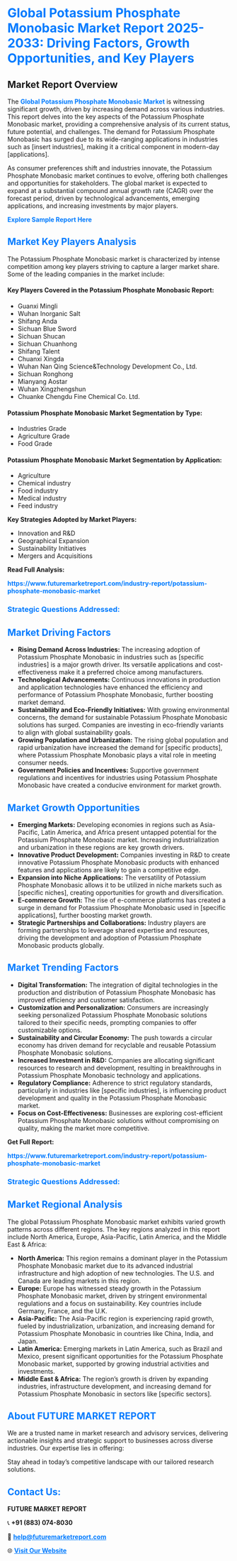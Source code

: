 <h1 style="color: #007BFF;">Global Potassium Phosphate Monobasic Market Report 2025-2033: Driving Factors, Growth Opportunities, and Key Players</h1>

<section id="overview">
<h2>Market Report Overview</h2>
<p>The <a href="https://www.futuremarketreport.com/industry-report/potassium-phosphate-monobasic-market" style="color: #007BFF; text-decoration: none;"><strong>Global Potassium Phosphate Monobasic Market</strong></a> is witnessing significant growth, driven by increasing demand across various industries. This report delves into the key aspects of the Potassium Phosphate Monobasic market, providing a comprehensive analysis of its current status, future potential, and challenges. The demand for Potassium Phosphate Monobasic has surged due to its wide-ranging applications in industries such as [insert industries], making it a critical component in modern-day [applications].</p>
<p>As consumer preferences shift and industries innovate, the Potassium Phosphate Monobasic market continues to evolve, offering both challenges and opportunities for stakeholders. The global market is expected to expand at a substantial compound annual growth rate (CAGR) over the forecast period, driven by technological advancements, emerging applications, and increasing investments by major players.</p>
</section>

<section id="overview">
<p><a href="https://www.futuremarketreport.com/request-sample/reportId=98022" style="color: #007BFF; text-decoration: none;"><strong>Explore Sample Report Here</strong></a></p>
</section>

<section id="key-players">
<h2 style="color: #007BFF;">Market Key Players Analysis</h2>
<p>The Potassium Phosphate Monobasic market is characterized by intense competition among key players striving to capture a larger market share. Some of the leading companies in the market include:</p>
<h4>Key Players Covered in the Potassium Phosphate Monobasic Report:</h4>
<ul><li>Guanxi Mingli</li><li>Wuhan Inorganic Salt</li><li>Shifang Anda</li><li>Sichuan Blue Sword</li><li>Sichuan Shucan</li><li>Sichuan Chuanhong</li><li>Shifang Talent</li><li>Chuanxi Xingda</li><li>Wuhan Nan Qing Science&amp;Technology Development Co., Ltd.</li><li>Sichuan Ronghong</li><li>Mianyang Aostar</li><li>Wuhan Xingzhengshun</li><li>Chuanke Chengdu Fine Chemical Co. Ltd.</li></ul>
<h4>Potassium Phosphate Monobasic Market Segmentation by Type:</h4>
<ul><li>Industries Grade</li><li>Agriculture Grade</li><li>Food Grade</li></ul>

<h4>Potassium Phosphate Monobasic Market Segmentation by Application:</h4>
<ul><li>Agriculture</li><li>Chemical industry</li><li>Food industry</li><li>Medical industry</li><li>Feed industry</li></ul>
<p><strong>Key Strategies Adopted by Market Players:</strong></p>
<ul>
<li>Innovation and R&D</li>
<li>Geographical Expansion</li>
<li>Sustainability Initiatives</li>
<li>Mergers and Acquisitions</li>
</ul>
</section>

<section>
<p><strong>Read Full Analysis: </strong></p><a href="https://www.futuremarketreport.com/industry-report/potassium-phosphate-monobasic-market" style="color: #007BFF; text-decoration: none;"><strong>https://www.futuremarketreport.com/industry-report/potassium-phosphate-monobasic-market</strong></a>
<h3 style="color: #007BFF;">Strategic Questions Addressed:</h3>
</section>

<section id="driving-factors">
<h2 style="color: #007BFF;">Market Driving Factors</h2>
<ul>
<li><strong>Rising Demand Across Industries:</strong> The increasing adoption of Potassium Phosphate Monobasic in industries such as [specific industries] is a major growth driver. Its versatile applications and cost-effectiveness make it a preferred choice among manufacturers.</li>
<li><strong>Technological Advancements:</strong> Continuous innovations in production and application technologies have enhanced the efficiency and performance of Potassium Phosphate Monobasic, further boosting market demand.</li>
<li><strong>Sustainability and Eco-Friendly Initiatives:</strong> With growing environmental concerns, the demand for sustainable Potassium Phosphate Monobasic solutions has surged. Companies are investing in eco-friendly variants to align with global sustainability goals.</li>
<li><strong>Growing Population and Urbanization:</strong> The rising global population and rapid urbanization have increased the demand for [specific products], where Potassium Phosphate Monobasic plays a vital role in meeting consumer needs.</li>
<li><strong>Government Policies and Incentives:</strong> Supportive government regulations and incentives for industries using Potassium Phosphate Monobasic have created a conducive environment for market growth.</li>
</ul>
</section>

<section id="growth-opportunities">
<h2 style="color: #007BFF;">Market Growth Opportunities</h2>
<ul>
<li><strong>Emerging Markets:</strong> Developing economies in regions such as Asia-Pacific, Latin America, and Africa present untapped potential for the Potassium Phosphate Monobasic market. Increasing industrialization and urbanization in these regions are key growth drivers.</li>
<li><strong>Innovative Product Development:</strong> Companies investing in R&D to create innovative Potassium Phosphate Monobasic products with enhanced features and applications are likely to gain a competitive edge.</li>
<li><strong>Expansion into Niche Applications:</strong> The versatility of Potassium Phosphate Monobasic allows it to be utilized in niche markets such as [specific niches], creating opportunities for growth and diversification.</li>
<li><strong>E-commerce Growth:</strong> The rise of e-commerce platforms has created a surge in demand for Potassium Phosphate Monobasic used in [specific applications], further boosting market growth.</li>
<li><strong>Strategic Partnerships and Collaborations:</strong> Industry players are forming partnerships to leverage shared expertise and resources, driving the development and adoption of Potassium Phosphate Monobasic products globally.</li>
</ul>
</section>

<section id="trending-factors">
<h2 style="color: #007BFF;">Market Trending Factors</h2>
<ul>
<li><strong>Digital Transformation:</strong> The integration of digital technologies in the production and distribution of Potassium Phosphate Monobasic has improved efficiency and customer satisfaction.</li>
<li><strong>Customization and Personalization:</strong> Consumers are increasingly seeking personalized Potassium Phosphate Monobasic solutions tailored to their specific needs, prompting companies to offer customizable options.</li>
<li><strong>Sustainability and Circular Economy:</strong> The push towards a circular economy has driven demand for recyclable and reusable Potassium Phosphate Monobasic solutions.</li>
<li><strong>Increased Investment in R&D:</strong> Companies are allocating significant resources to research and development, resulting in breakthroughs in Potassium Phosphate Monobasic technology and applications.</li>
<li><strong>Regulatory Compliance:</strong> Adherence to strict regulatory standards, particularly in industries like [specific industries], is influencing product development and quality in the Potassium Phosphate Monobasic market.</li>
<li><strong>Focus on Cost-Effectiveness:</strong> Businesses are exploring cost-efficient Potassium Phosphate Monobasic solutions without compromising on quality, making the market more competitive.</li>
</ul>
</section>

<section>
<p><strong>Get Full Report: </strong></p><a href="https://www.futuremarketreport.com/industry-report/potassium-phosphate-monobasic-market" style="color: #007BFF; text-decoration: none;"><strong>https://www.futuremarketreport.com/industry-report/potassium-phosphate-monobasic-market</strong></a>
<h3 style="color: #007BFF;">Strategic Questions Addressed:</h3>
</section>


<section id="regional-analysis">
<h2 style="color: #007BFF;">Market Regional Analysis</h2>
<p>The global Potassium Phosphate Monobasic market exhibits varied growth patterns across different regions. The key regions analyzed in this report include North America, Europe, Asia-Pacific, Latin America, and the Middle East & Africa:</p>
<ul>
<li><strong>North America:</strong> This region remains a dominant player in the Potassium Phosphate Monobasic market due to its advanced industrial infrastructure and high adoption of new technologies. The U.S. and Canada are leading markets in this region.</li>
<li><strong>Europe:</strong> Europe has witnessed steady growth in the Potassium Phosphate Monobasic market, driven by stringent environmental regulations and a focus on sustainability. Key countries include Germany, France, and the U.K.</li>
<li><strong>Asia-Pacific:</strong> The Asia-Pacific region is experiencing rapid growth, fueled by industrialization, urbanization, and increasing demand for Potassium Phosphate Monobasic in countries like China, India, and Japan.</li>
<li><strong>Latin America:</strong> Emerging markets in Latin America, such as Brazil and Mexico, present significant opportunities for the Potassium Phosphate Monobasic market, supported by growing industrial activities and investments.</li>
<li><strong>Middle East & Africa:</strong> The region’s growth is driven by expanding industries, infrastructure development, and increasing demand for Potassium Phosphate Monobasic in sectors like [specific sectors].</li>
</ul>
</section>

<footer>
<h2 style="color: #007BFF;">About FUTURE MARKET REPORT</h2>
<p>We are a trusted name in market research and advisory services, delivering actionable insights and strategic support to businesses across diverse industries. Our expertise lies in offering:</p>

<p>Stay ahead in today’s competitive landscape with our tailored research solutions.</p>

<h2 style="color: #007BFF;">Contact Us:</h2>
<p><strong>FUTURE MARKET REPORT</strong></p>
<p>📞 <strong>+91 (883) 074-8030</strong></p>
<p>📧 <strong><a href="mailto:help@futuremarketreport.com" style="color: #007BFF;">help@futuremarketreport.com</a></strong></p>
<p>🌐 <strong><a href="https://www.futuremarketreport.com/" style="color: #007BFF;">Visit Our Website</a></strong></p>
</footer>